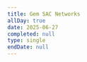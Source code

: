 ```yaml
---
title: Gem SAC Networks
allDay: true
date: 2025-06-27
completed: null
type: single
endDate: null
---
```

